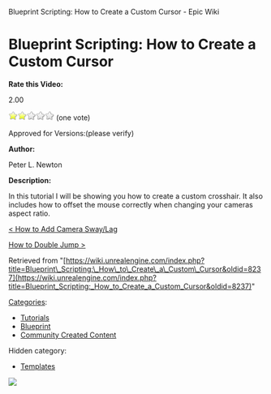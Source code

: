 Blueprint Scripting: How to Create a Custom Cursor - Epic Wiki                    

Blueprint Scripting: How to Create a Custom Cursor
==================================================

**Rate this Video:**

2.00

![](/extensions/VoteNY/images/star_on.gif)![](/extensions/VoteNY/images/star_on.gif)![](/extensions/VoteNY/images/star_off.gif)![](/extensions/VoteNY/images/star_off.gif)![](/extensions/VoteNY/images/star_off.gif) (one vote)

Approved for Versions:(please verify)

**Author:**

Peter L. Newton

**Description:**

In this tutorial I will be showing you how to create a custom crosshair. It also includes how to offset the mouse correctly when changing your cameras aspect ratio.

  

[< How to Add Camera Sway/Lag](/Blueprint_Scripting:_How_to_Add_Camera_Sway/Lag "Blueprint Scripting: How to Add Camera Sway/Lag")

[How to Double Jump >](/Blueprint_Scripting:_How_to_Double_Jump "Blueprint Scripting: How to Double Jump")

Retrieved from "[https://wiki.unrealengine.com/index.php?title=Blueprint\_Scripting:\_How\_to\_Create\_a\_Custom\_Cursor&oldid=8237](https://wiki.unrealengine.com/index.php?title=Blueprint_Scripting:_How_to_Create_a_Custom_Cursor&oldid=8237)"

[Categories](/Special:Categories "Special:Categories"):

*   [Tutorials](/Category:Tutorials "Category:Tutorials")
*   [Blueprint](/Category:Blueprint "Category:Blueprint")
*   [Community Created Content](/Category:Community_Created_Content "Category:Community Created Content")

Hidden category:

*   [Templates](/Category:Templates "Category:Templates")

  ![](https://tracking.unrealengine.com/track.png)